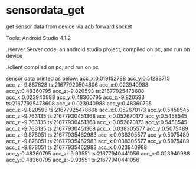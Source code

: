 # sensordata_get
get sensor data from device via adb forward socket

Tools:
Android Studio 4.1.2

./server
Server code, an android studio project, compiled on pc, and run on device

./client
compiled on pc, and run on pc

sensor data printed as below:
  acc_x:0.019152788 acc_y:0.51233715 acc_z:-9.887628 ts:21677920504806
  acc_x:0.023940988 acc_y:0.48360795 acc_z:-9.820593 ts:21677925478608
  acc_x:0.023940988 acc_y:0.48360795 acc_z:-9.820593 ts:21677925478608
  acc_x:0.023940988 acc_y:0.48360795 acc_z:-9.820593 ts:21677925478608
  acc_x:0.052670173 acc_y:0.5458545 acc_z:-9.763135 ts:21677930451368
  acc_x:0.052670173 acc_y:0.5458545 acc_z:-9.763135 ts:21677930451368
  acc_x:0.052670173 acc_y:0.5458545 acc_z:-9.763135 ts:21677930451368
  acc_x:0.038305577 acc_y:0.5075489 acc_z:-9.878051 ts:21677935462983
  acc_x:0.038305577 acc_y:0.5075489 acc_z:-9.878051 ts:21677935462983
  acc_x:0.038305577 acc_y:0.5075489 acc_z:-9.878051 ts:21677935462983
  acc_x:0.023940988 acc_y:0.48360795 acc_z:-9.93551 ts:21677940441056
  acc_x:0.023940988 acc_y:0.48360795 acc_z:-9.93551 ts:21677940441056
